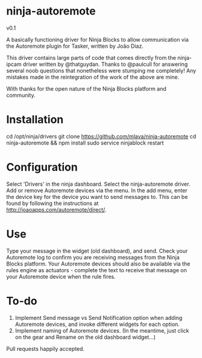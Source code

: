 ninja-autoremote
================

v0.1

A basically functioning driver for Ninja Blocks to allow communication via the Autoremote plugin for Tasker, written by Jo&atilde;o Diaz.

This driver contains large parts of code that comes directly from the ninja-ipcam driver written by @thatguydan. Thanks to @paulcull for answering several noob questions that nonetheless were stumping me completely!
Any mistakes made in the reintegration of the work of the above are mine.

With thanks for the open nature of the Ninja Blocks platform and community.


Installation
================

cd /opt/ninja/drivers
git clone https://github.com/mlava/ninja-autoremote
cd ninja-autoremote && npm install
sudo service ninjablock restart


Configuration
================

Select 'Drivers' in the ninja dashboard.
Select the ninja-autoremote driver.
Add or remove Autoremote devices via the menu.
In the add menu, enter the device key for the device you want to send messages to. This can be found by following the instructions at http://joaoapps.com/autoremote/direct/.


Use
================

Type your message in the widget (old dashboard), and send.
Check your Autoremote log to confirm you are receiving messages from the Ninja Blocks platform.
Your Autoremote devices should also be available via the rules engine as actuators - complete the text to receive that message on your Autoremote device when the rule fires.


To-do
================

1.	Implement Send message vs Send Notification option when adding Autoremote devices, and invoke different widgets for each option.
2.	Implement naming of Autoremote devices. (In the meantime, just click on the gear and Rename on the old dashboard widget...)


Pull requests happily accepted.